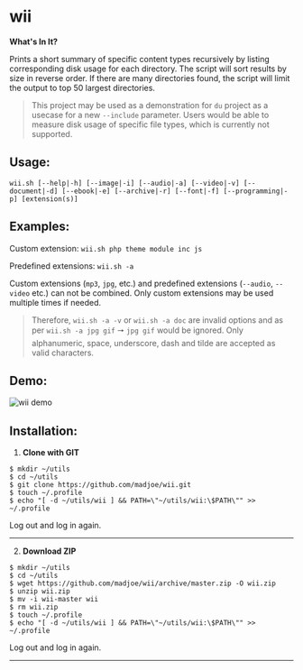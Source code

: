 # wii
**What's In It?**

Prints a short summary of specific content types recursively by listing corresponding disk usage for each directory. The script will sort results by size in reverse order. If there are many directories found, the script will limit the output to top 50 largest directories.

> This project may be used as a demonstration for `du` project as a usecase for a new `--include` parameter. 
> Users would be able to measure disk usage of specific file types, which is currently not supported.

## Usage: 

```
wii.sh [--help|-h] [--image|-i] [--audio|-a] [--video|-v] [--document|-d] [--ebook|-e] [--archive|-r] [--font|-f] [--programming|-p] [extension(s)]
```


## Examples:

Custom extension: `wii.sh php theme module inc js`

Predefined extensions: `wii.sh -a`


Custom extensions (`mp3`, `jpg`, etc.) and predefined extensions (`--audio`, `--video` etc.) can not be combined. Only custom extensions may be used multiple times if needed.

> Therefore, `wii.sh -a -v` or `wii.sh -a doc` are invalid options and as per `wii.sh -a jpg gif` 🠖 
> `jpg gif` would be ignored. Only alphanumeric, space, underscore, dash and tilde are accepted as valid characters.


## Demo:

![wii demo](https://media1.giphy.com/media/f3eRDZtNeBl39hFb50/giphy.gif)


## Installation:

 1. **Clone with GIT**
```
$ mkdir ~/utils
$ cd ~/utils
$ git clone https://github.com/madjoe/wii.git
$ touch ~/.profile
$ echo "[ -d ~/utils/wii ] && PATH=\"~/utils/wii:\$PATH\"" >> ~/.profile 
```
Log out and log in again.

--------------

 2. **Download ZIP**
```
$ mkdir ~/utils
$ cd ~/utils
$ wget https://github.com/madjoe/wii/archive/master.zip -O wii.zip
$ unzip wii.zip
$ mv -i wii-master wii
$ rm wii.zip
$ touch ~/.profile
$ echo "[ -d ~/utils/wii ] && PATH=\"~/utils/wii:\$PATH\"" >> ~/.profile 
```
Log out and log in again.

--------------
